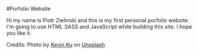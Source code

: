 #Porfolio Website

Hi my name is Piotr Zielinski and this is my first personal porfolio website. I'm going to use HTML SASS and JavaScript while building this site. I hope you like it.

Credits:
<span>Photo by <a href="https://unsplash.com/@ikukevk?utm_source=unsplash&amp;utm_medium=referral&amp;utm_content=creditCopyText">Kevin Ku</a> on <a href="https://unsplash.com/s/photos/coding?utm_source=unsplash&amp;utm_medium=referral&amp;utm_content=creditCopyText">Unsplash</a></span>
